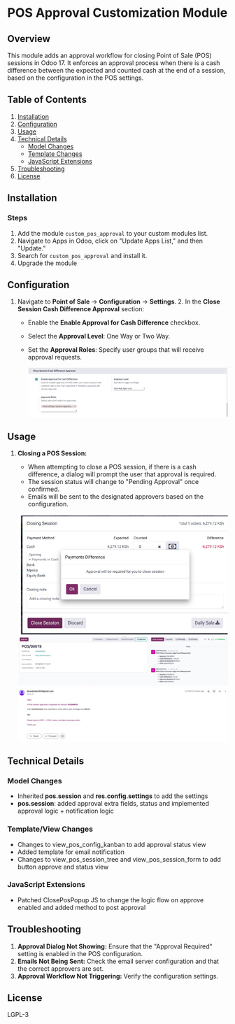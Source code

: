 # POS Approval Customization Module

## Overview

This module adds an approval workflow for closing Point of Sale (POS) sessions in Odoo 17. It enforces an approval process when there is a cash difference between the expected and counted cash at the end of a session, based on the configuration in the POS settings.

## Table of Contents

1. [Installation](#installation)
2. [Configuration](#configuration)
3. [Usage](#usage)
4. [Technical Details](#technical-details)
    - [Model Changes](#model-changes)
    - [Template Changes](#template-changes)
    - [JavaScript Extensions](#javascript-extensions)
5. [Troubleshooting](#troubleshooting)
6. [License](#license)

## Installation
### Steps

1. Add the module `custom_pos_approval` to your custom modules list.
2. Navigate to Apps in Odoo, click on "Update Apps List," and then "Update."
3. Search for `custom_pos_approval` and install it.
4. Upgrade the module
## Configuration

1. Navigate to **Point of Sale** -> **Configuration** -> **Settings**.
   2. In the **Close Session Cash Difference Approval** section:
      - Enable the **Enable Approval for Cash Difference** checkbox.
      - Select the **Approval Level**: One Way or Two Way.
      - Set the **Approval Roles**: Specify user groups that will receive approval requests.

         ![View Receipt](docs/images/img.png)
## Usage

1. **Closing a POS Session:**
   - When attempting to close a POS session, if there is a cash difference, a dialog will prompt the user that approval is required.
   - The session status will change to "Pending Approval" once confirmed.
   - Emails will be sent to the designated approvers based on the configuration.

   ![View Receipt](docs/images/img_1.png)
   ![View Receipt](docs/images/img_2.png)
   ![View Receipt](docs/images/img_3.png)

## Technical Details

### Model Changes
- Inherited **pos.session** and **res.config.settings** to add the settings
- **pos.session**: added approval extra fields, status and implemented approval logic + notification logic

### Template/View Changes
- Changes to view_pos_config_kanban to add approval status view
- Added template for email notification
- Changes to view_pos_session_tree and view_pos_session_form to add button approve and status view

### JavaScript Extensions
- Patched ClosePosPopup JS to change the logic flow on approve enabled and added method to post approval

## Troubleshooting

1. **Approval Dialog Not Showing:** Ensure that the "Approval Required" setting is enabled in the POS configuration.
2. **Emails Not Being Sent:** Check the email server configuration and that the correct approvers are set.
3. **Approval Workflow Not Triggering:** Verify the configuration settings.

## License

LGPL-3
